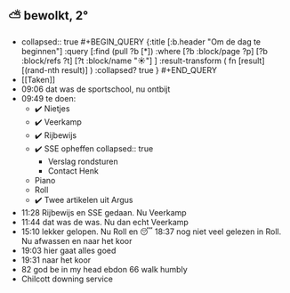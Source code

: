 ## ⛅ bewolkt, 2°
- collapsed:: true
  #+BEGIN_QUERY 
  {:title [:b.header "Om de dag te beginnen"]
   :query [:find (pull ?b [*])
     :where 
       [?b :block/page ?p]
       [?b :block/refs ?t]
       [?t :block/name "☀️"]
   ]
   :result-transform ( fn [result] [(rand-nth result)] )
   :collapsed? true
  }
  #+END_QUERY
- [[Taken]]
- 09:06 dat was de sportschool, nu ontbijt
- 09:49 te doen:
	- ✔️ Nietjes
	- ✔️ Veerkamp
	- ✔️ Rijbewijs
	- ✔️ SSE opheffen
	  collapsed:: true
		- Verslag rondsturen
		- Contact Henk
	- Piano
	- Roll
	- ✔️ Twee artikelen uit Argus
- 11:28 Rijbewijs en SSE gedaan. Nu Veerkamp
- 11:44 dat was de was. Nu dan echt Veerkamp
- 15:10 lekker gelopen. Nu Roll en 😴
  18:37 nog niet veel gelezen in Roll. Nu afwassen en naar het koor
- 19:03 hier gaat alles goed
- 19:31 naar het koor
- 82 god be in my head ebdon 66 walk humbly
- Chilcott downing service